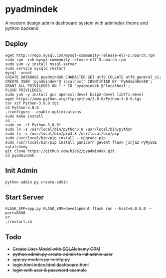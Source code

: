 # pyadmindek
A modern design admin dashboard system with admindek theme and python backend

## Deploy
```
wget http://repo.mysql.com/mysql-community-release-el7-5.noarch.rpm
sudo rpm -ivh mysql-community-release-el7-5.noarch.rpm
sudo yum -y install mysql-server
sudo service mysqld restart
mysql -uroot
CREATE DATABASE pyadmindek CHARACTER SET utf8 COLLATE utf8_general_ci;
CREATE USER 'pyadmindek'@'localhost' IDENTIFIED BY 'PyAdminDek88';
GRANT ALL PRIVILEGES ON *.* TO 'pyadmindek'@'localhost';
FLUSH PRIVILEGES;
sudo yum -y install gcc openssl-devel bzip2-devel libffi-devel
wget https://www.python.org/ftp/python/3.8.0/Python-3.8.0.tgz
tar xzf Python-3.8.0.tgz
cd Python-3.8.0
./configure --enable-optimizations
sudo make install
cd ..
sudo rm -rf Python-3.8.0*
sudo ln -s /usr/local/bin/python3.8 /usr/local/bin/python
sudo ln -s /usr/local/bin/pip3.8 /usr/local/bin/pip
sudo /usr/local/bin/pip install --upgrade pip
sudo /usr/local/bin/pip install gunicorn gevent flask jinja2 PyMySQL sqlalchemy 
git clone https://github.com/hide2/pyadmindek.git
cd pyadmindek
```

## Init Admin
```
python admin.py create-admin
```

## Start Server
```
FLASK_APP=app.py FLASK_ENV=development flask run --host=0.0.0.0 --port=8888
or
./restart.sh
```

## Todo
* ~~Create User Model with SQLAlchemy ORM~~
* ~~python admin.py create-admin to init admin user~~
* ~~app.py models.py config.py~~
* ~~login.html index.html dashboard.html~~
* ~~login with user & password example~~
 